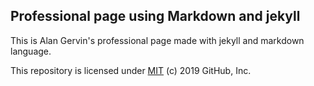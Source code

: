 ## Professional page using Markdown and jekyll

This is Alan Gervin's professional page made with jekyll and markdown language.

This repository is licensed under [MIT](../LICENSE) (c) 2019 GitHub, Inc.
